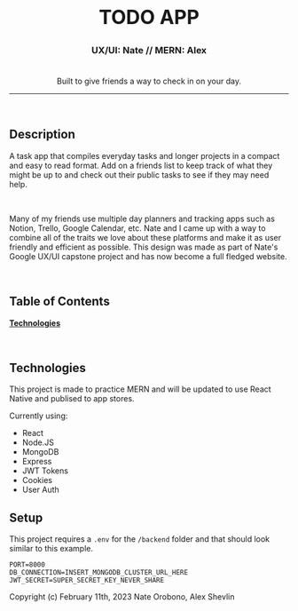 <div style="text-align: center">
  <h2 style="font-size: 2.5em; font-weight: bold;">TODO APP</h2>
  <h3 style="padding-bottom: 1.25em;">UX/UI: Nate // MERN: Alex</h3>
  <p>Built to give friends a way to check in on your day.</p>
</div>

---
<br/>

## Description

A task app that compiles everyday tasks and longer projects in a compact and easy to read format. Add on a friends list to keep track of what they might be up to and check out their public tasks to see if they may need help.

<br/>

Many of my friends use multiple day planners and tracking apps such as Notion, Trello, Google Calendar, etc. Nate and I came up with a way to combine all of the traits we love about these platforms and make it as user friendly and efficient as possible. This design was made as part of Nate's Google UX/UI capstone project and has now become a full fledged website.

<br/>

## Table of Contents

**[Technologies](#technologies)**

<br />

## Technologies
This project is made to practice MERN and will be updated to use React Native and publised to app stores.
<br/>

Currently using:

- React
- Node.JS
- MongoDB
- Express
- JWT Tokens
- Cookies
- User Auth

## Setup

This project requires a `.env` for the `/backend` folder and that should look similar to this example.

```
PORT=8000
DB_CONNECTION=INSERT_MONGODB_CLUSTER_URL_HERE
JWT_SECRET=SUPER_SECRET_KEY_NEVER_SHARE
```

Copyright (c) February 11th, 2023 Nate Orobono, Alex Shevlin